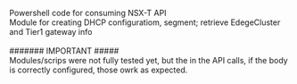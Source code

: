 Powershell code for consuming NSX-T API <br />
Module for creating DHCP configuratiom, segment; retrieve EdegeCluster and Tier1 gateway info <br />
<br />
####### IMPORTANT #####<br />
Modules/scrips were not fully tested yet, but the in the API calls, if the body is correctly configured, those owrk as expected.
